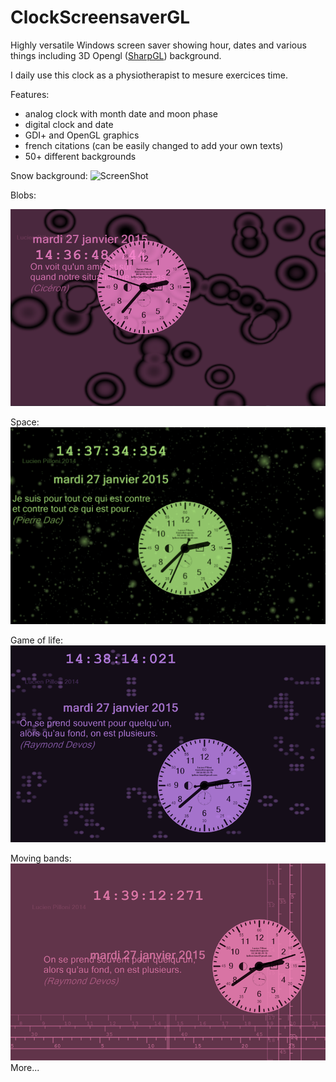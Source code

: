 # ClockScreensaverGL
Highly versatile Windows screen saver showing hour, dates and various things including 3D Opengl ([SharpGL](https://github.com/dwmkerr/sharpgl)) background.

I daily use this clock as a physiotherapist to mesure exercices time.

Features:
- analog clock with month date and moon phase
- digital clock and date
- GDI+ and OpenGL graphics
- french citations (can be easily changed to add your own texts)
- 50+ different backgrounds

Snow background:
![ScreenShot]([https://github.com/lu1u/ClockScreensaverGL/blob/master/screenshots/Sans%20titre-1.png])

Blobs:

![ScreenShot](https://github.com/lu1u/ClockScreensaverGL/blob/master/screenshots/Sans%20titre-2.png)

Space:
![ScreenShot](https://github.com/lu1u/ClockScreensaverGL/blob/master/screenshots/Sans%20titre-3.png)

Game of life:
![ScreenShot](https://github.com/lu1u/ClockScreensaverGL/blob/master/screenshots/Sans%20titre-4.png)

Moving bands:
![ScreenShot](https://github.com/lu1u/ClockScreensaverGL/blob/master/screenshots/Sans%20titre-5.png)
More...
